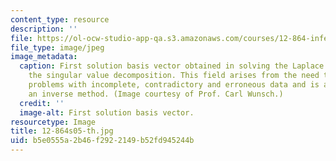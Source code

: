 ```yaml
---
content_type: resource
description: ''
file: https://ol-ocw-studio-app-qa.s3.amazonaws.com/courses/12-864-inference-from-data-and-models-spring-2005/b5e0555a2b46f2922149b52fd945244b_12-864s05-th.jpg
file_type: image/jpeg
image_metadata:
  caption: First solution basis vector obtained in solving the Laplace equation using
    the singular value decomposition. This field arises from the need to solve practical
    problems with incomplete, contradictory and erroneous data and is an example of
    an inverse method. (Image courtesy of Prof. Carl Wunsch.)
  credit: ''
  image-alt: First solution basis vector.
resourcetype: Image
title: 12-864s05-th.jpg
uid: b5e0555a-2b46-f292-2149-b52fd945244b
---
```

